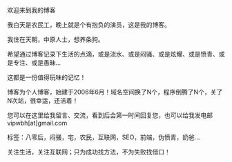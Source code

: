 欢迎来到我的博客

我白天是农民工，晚上就是个有抱负的演员，这是我的博客。

我住在天朝，中原人士，想养条狗。

希望通过博客记录下生活的点滴，或是流水、或是闷骚、或是炫耀、或是愤青、或是专注、或是愚昧...

这都是一份值得玩味的记忆！

博客为个人博客，始建于2006年6月！域名空间换了N个，程序倒腾了N个，关了N次站，很幸运，还活着！

您可以在这里给我留言、交流，看到后会第一时间回复您，也可以给我发电邮vipwbh[at]gmail.com

标签：八零后，闷骚，宅，农民，互联网，SEO，前端，伪愤青，奶爸...

关注生活，关注互联网；只为成功找方法，不为失败找借口！
